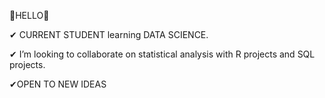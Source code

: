 👋HELLO👋

 ✔ CURRENT STUDENT learning DATA SCIENCE.
 
 ✔ I’m looking to collaborate on statistical analysis with R projects and SQL projects.
 
 ✔OPEN TO NEW IDEAS
 
                 
          



